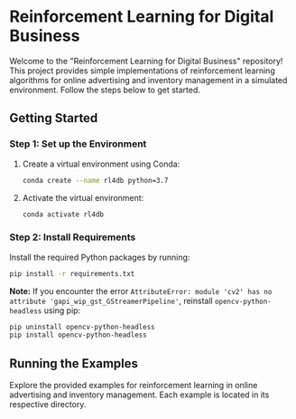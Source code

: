 # Reinforcement Learning for Digital Business

Welcome to the "Reinforcement Learning for Digital Business" repository! This project provides simple implementations of reinforcement learning algorithms for online advertising and inventory management in a simulated environment. Follow the steps below to get started.

## Getting Started

### Step 1: Set up the Environment

1. Create a virtual environment using Conda:
   ```bash
   conda create --name rl4db python=3.7
   ```

2. Activate the virtual environment:
   ```bash
   conda activate rl4db
   ```

### Step 2: Install Requirements

Install the required Python packages by running:
   ```bash
   pip install -r requirements.txt
   ```

**Note:**
If you encounter the error `AttributeError: module 'cv2' has no attribute 'gapi_wip_gst_GStreamerPipeline'`, reinstall `opencv-python-headless` using pip:
   ```bash
   pip uninstall opencv-python-headless
   pip install opencv-python-headless
   ```

## Running the Examples

Explore the provided examples for reinforcement learning in online advertising and inventory management. Each example is located in its respective directory.